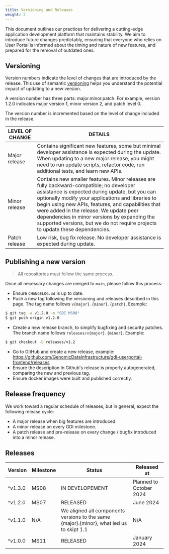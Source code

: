 ```yaml
---
title: Versioning and Releases
weight: 2
---
```


<!--
SPDX-FileCopyrightText: 2024 PNED G.I.E.

SPDX-License-Identifier: CC-BY-4.0
-->

This document outlines our practices for delivering a cutting-edge application development platform that maintains stability. We aim to introduce future changes predictably, ensuring that everyone who relies on User Portal is informed about the timing and nature of new features, and prepared for the removal of outdated ones.

## Versioning

Version numbers indicate the level of changes that are introduced by the release. This use of semantic [versioning](https://semver.org/) helps you understand the potential impact of updating to a new version.

A version number has three parts: major.minor.patch. For example, version 1.2.0 indicates major version 1, minor version 2, and patch level 0.

The version number is incremented based on the level of change included in the release.

| LEVEL OF CHANGE | DETAILS |
|-|-|
|Major release | Contains significant new features, some but minimal developer assistance is expected during the update. When updating to a new major release, you might need to run update scripts, refactor code, run additional tests, and learn new APIs. |
| Minor release | Contains new smaller features. Minor releases are fully backward-compatible; no developer assistance is expected during update, but you can optionally modify your applications and libraries to begin using new APIs, features, and capabilities that were added in the release. We update peer dependencies in minor versions by expanding the supported versions, but we do not require projects to update these dependencies. |
| Patch release| Low risk, bug fix release. No developer assistance is expected during update.|

## Publishing a new version

> All repositories must follow the same process.

Once all necessary changes are merged to `main`, please follow this process:
- Ensure `CHANGELOG.md` is up to date.
- Push a new tag following the versioning and releases described in this page. The tag name follows `v{major}.{minor}.{patch}`. Example:
```bash
$ git tag -a v1.2.0 -m "GDI MS08"
$ git push origin v1.2.0
```
- Create a new release branch, to simplify bugfixing and security patches. The branch name follows `releases/v{major}.{minor}`. Example:
```bash
$ git checkout -b releases/v1.2
```
- Go to GitHub and create a new release, example: https://github.com/GenomicDataInfrastructure/gdi-userportal-frontend/releases
- Ensure the description In Github's release is properly autogenerated, comparing the new and previous tag.
- Ensure docker images were built and published correctly.

## Release frequency

We work toward a regular schedule of releases, but in general, expect the following release cycle:

- A major release when big features are introduced.
- A minor release on every GDI milestone.
- A patch release and pre-release on every change / bugfix introduced into a minor release.

## Releases

| Version | Milestone | Status | Released at |
|-|-|-|-|
| ^v1.3.0 | MS08 | IN DEVELOPEMENT | Planned to October 2024 |
| ^v1.2.0 | MS07 | RELEASED | June 2024 |
| ^v1.1.0 | N/A | We aligned all components versions to the same {major}.{minor}, what led us to skipt 1.1 | N/A |
| ^v1.0.0 | MS11 | RELEASED | January 2024 |



